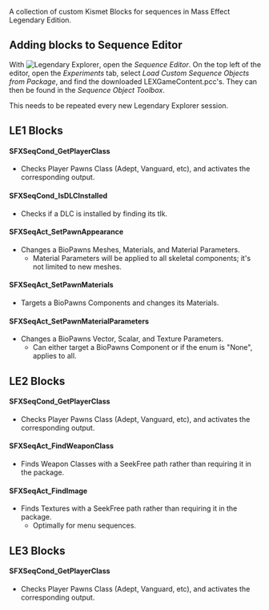 A collection of custom Kismet Blocks for sequences in Mass Effect Legendary Edition.

## Adding blocks to Sequence Editor
With ![Legendary Explorer](https://github.com/ME3Tweaks/LegendaryExplorer), open the *Sequence Editor*. On the top left of the editor, open the *Experiments* tab, select *Load Custom Sequence Objects from Package*, and find the downloaded LEXGameContent.pcc's. They can then be found in the *Sequence Object Toolbox*.

This needs to be repeated every new Legendary Explorer session.


## LE1 Blocks
#### SFXSeqCond_GetPlayerClass
- Checks Player Pawns Class (Adept, Vanguard, etc), and activates the corresponding output.
#### SFXSeqCond_IsDLCInstalled
- Checks if a DLC is installed by finding its tlk.
#### SFXSeqAct_SetPawnAppearance
- Changes a BioPawns Meshes, Materials, and Material Parameters.
    - Material Parameters will be applied to all skeletal components; it's not limited to new meshes.
#### SFXSeqAct_SetPawnMaterials
- Targets a BioPawns Components and changes its Materials.
#### SFXSeqAct_SetPawnMaterialParameters
- Changes a BioPawns Vector, Scalar, and Texture Parameters.
    - Can either target a BioPawns Component or if the enum is "None", applies to all.
    
## LE2 Blocks
#### SFXSeqCond_GetPlayerClass
- Checks Player Pawns Class (Adept, Vanguard, etc), and activates the corresponding output.
#### SFXSeqAct_FindWeaponClass
- Finds Weapon Classes with a SeekFree path rather than requiring it in the package.
#### SFXSeqAct_FindImage
- Finds Textures with a SeekFree path rather than requiring it in the package.
    - Optimally for menu sequences.
    
## LE3 Blocks
#### SFXSeqCond_GetPlayerClass
- Checks Player Pawns Class (Adept, Vanguard, etc), and activates the corresponding output.


  
